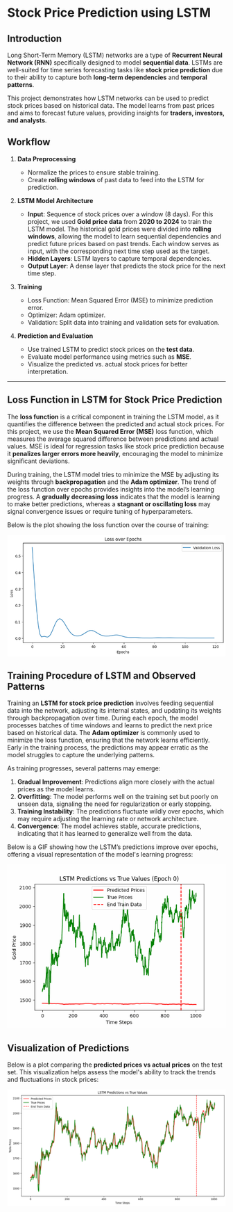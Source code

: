 # Stock Price Prediction using LSTM

## Introduction

Long Short-Term Memory (LSTM) networks are a type of **Recurrent Neural Network (RNN)** specifically designed to model **sequential data**. LSTMs are well-suited for time series forecasting tasks like **stock price prediction** due to their ability to capture both **long-term dependencies** and **temporal patterns**.

This project demonstrates how LSTM networks can be used to predict stock prices based on historical data. The model learns from past prices and aims to forecast future values, providing insights for **traders, investors, and analysts**.



## Workflow

1. **Data Preprocessing**  
   - Normalize the prices to ensure stable training.
   - Create **rolling windows** of past data to feed into the LSTM for prediction. 

2. **LSTM Model Architecture**  
   - **Input**: Sequence of stock prices over a window (8 days). For this project, we used **Gold price data** from **2020 to 2024** to train the LSTM model. The historical gold prices were divided into **rolling windows**, allowing the model to learn sequential dependencies and predict future prices based on past trends. Each window serves as input, with the corresponding next time step used as the target.
   - **Hidden Layers**: LSTM layers to capture temporal dependencies.
   - **Output Layer**: A dense layer that predicts the stock price for the next time step.

3. **Training**  
   - Loss Function: Mean Squared Error (MSE) to minimize prediction error.
   - Optimizer: Adam optimizer.
   - Validation: Split data into training and validation sets for evaluation.

4. **Prediction and Evaluation**  
   - Use trained LSTM to predict stock prices on the **test data**.
   - Evaluate model performance using metrics such as **MSE**.
   - Visualize the predicted vs. actual stock prices for better interpretation.

---
## Loss Function in LSTM for Stock Price Prediction

The **loss function** is a critical component in training the LSTM model, as it quantifies the difference between the predicted and actual stock prices. For this project, we use the **Mean Squared Error (MSE)** loss function, which measures the average squared difference between predictions and actual values. MSE is ideal for regression tasks like stock price prediction because it **penalizes larger errors more heavily**, encouraging the model to minimize significant deviations.

During training, the LSTM model tries to minimize the MSE by adjusting its weights through **backpropagation** and the **Adam optimizer**. The trend of the loss function over epochs provides insights into the model’s learning progress. A **gradually decreasing loss** indicates that the model is learning to make better predictions, whereas a **stagnant or oscillating loss** may signal convergence issues or require tuning of hyperparameters.

Below is the plot showing the loss function over the course of training:

![Loss Function Plot](plots/LSTM_Loss.png)

## Training Procedure of LSTM and Observed Patterns

Training an **LSTM for stock price prediction** involves feeding sequential data into the network, adjusting its internal states, and updating its weights through backpropagation over time. During each epoch, the model processes batches of time windows and learns to predict the next price based on historical data. The **Adam optimizer** is commonly used to minimize the loss function, ensuring that the network learns efficiently. Early in the training process, the predictions may appear erratic as the model struggles to capture the underlying patterns.

As training progresses, several patterns may emerge:
1. **Gradual Improvement**: Predictions align more closely with the actual prices as the model learns.
2. **Overfitting**: The model performs well on the training set but poorly on unseen data, signaling the need for regularization or early stopping.
3. **Training Instability**: The predictions fluctuate wildly over epochs, which may require adjusting the learning rate or network architecture.
4. **Convergence**: The model achieves stable, accurate predictions, indicating that it has learned to generalize well from the data.

Below is a GIF showing how the LSTM’s predictions improve over epochs, offering a visual representation of the model's learning progress:

![LSTM Predictions over Epochs](plots/lstm_predictions.gif)


## Visualization of Predictions

Below is a plot comparing the **predicted prices vs actual prices** on the test set. This visualization helps assess the model's ability to track the trends and fluctuations in stock prices:

![Predicted vs Actual Prices](plots/LSTM_final_predictions.png)
